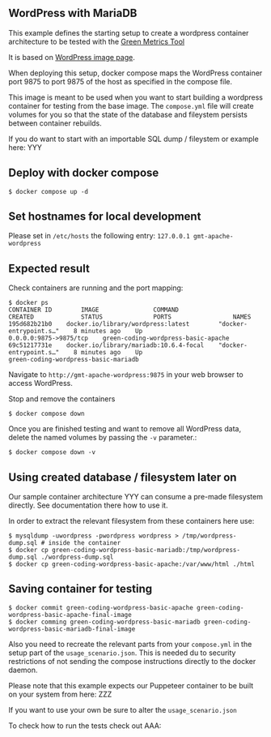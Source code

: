 ## WordPress with MariaDB


This example defines the starting setup to create a wordpress container architecture
to be tested with the [Green Metrics Tool](https://github.com/green-coding-berlin/green-metrics-tool)

It is based on [WordPress image page](https://hub.docker.com/_/wordpress).

When deploying this setup, docker compose maps the WordPress container port 9875 to
port 9875 of the host as specified in the compose file.

This image is meant to be used when you want to start building a wordpress container for testing from the
base image.
The `compose.yml` file will create volumes for you so that the state of the database and fileystem persists between container
rebuilds.

If you do want to start with an importable SQL dump / fileystem or example here: YYY

## Deploy with docker compose

```
$ docker compose up -d
```

## Set hostnames for local development

Please set in `/etc/hosts` the following entry:
`127.0.0.1 gmt-apache-wordpress`


## Expected result

Check containers are running and the port mapping:
```
$ docker ps
CONTAINER ID        IMAGE               COMMAND                  CREATED             STATUS              PORTS                 NAMES
195d682b21b0    docker.io/library/wordpress:latest        "docker-entrypoint.s…"    8 minutes ago    Up                          0.0.0.0:9875->9875/tcp    green-coding-wordpress-basic-apache
69c51217731e    docker.io/library/mariadb:10.6.4-focal    "docker-entrypoint.s…"    8 minutes ago    Up                                                    green-coding-wordpress-basic-mariadb
```

Navigate to `http://gmt-apache-wordpress:9875` in your web browser to access WordPress.

Stop and remove the containers

```
$ docker compose down
```

Once you are finished testing and want to remove all WordPress data, delete the named volumes by passing the `-v` parameter.:
```
$ docker compose down -v
```

## Using created database / filesystem later on

Our sample container architecture YYY can consume a pre-made filesystem directly. See documentation there how to use it.

In order to extract the relevant filesystem from these containers here use:

```
$ mysqldump -uwordpress -pwordpress wordpress > /tmp/wordpress-dump.sql # inside the container
$ docker cp green-coding-wordpress-basic-mariadb:/tmp/wordpress-dump.sql ./wordpress-dump.sql
$ docker cp green-coding-wordpress-basic-apache:/var/www/html ./html
```

## Saving container for testing

```
$ docker commit green-coding-wordpress-basic-apache green-coding-wordpress-basic-apache-final-image
$ docker comming green-coding-wordpress-basic-mariadb green-coding-wordpress-basic-mariadb-final-image
```

Also you need to recreate the relevant parts from your `compose.yml` in the setup part of
the `usage_scenario.json`. This is needed du to security restrictions of not sending
the compose instructions directly to the docker daemon.

Please note that this example expects our Puppeteer container to be built on your system from
here: ZZZ

If you want to use your own be sure to alter the `usage_scenario.json`

To check how to run the tests check out AAA: